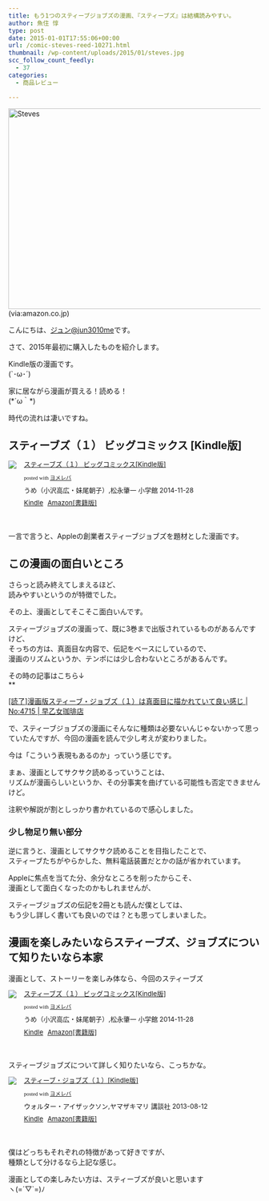 ```yaml
---
title: もう1つのスティーブジョブズの漫画、『スティーブズ』は結構読みやすい。
author: 魚住 惇
type: post
date: 2015-01-01T17:55:06+00:00
url: /comic-steves-reed-10271.html
thumbnail: /wp-content/uploads/2015/01/steves.jpg
scc_follow_count_feedly:
  - 37
categories:
  - 商品レビュー

---
```

<img decoding="async" loading="lazy" src="/wp-content/uploads/2015/01/steves.jpg" alt="Steves" title="steves.jpg" border="0" width="597" height="401" />  
(via:amazon.co.jp)  
<!--more-->

こんにちは、[ジュン@jun3010me][1]です。

さて、2015年最初に購入したものを紹介します。

Kindle版の漫画です。  
(\`･ω･´)

家に居ながら漫画が買える！読める！  
(\*´ω｀\*)

時代の流れは凄いですね。

## スティーブズ（１） ビッグコミックス [Kindle版]

<div class="booklink-box" style="text-align:left;padding-bottom:20px;font-size:small;/zoom: 1;overflow: hidden;">
  <div class="booklink-image" style="float:left;margin:0 15px 10px 0;">
    <a href="http://www.amazon.co.jp/exec/obidos/asin/B00Q4DMPOQ/jn050191-22/" name="booklink" rel="nofollow" target="_blank"><img decoding="async" src="http://ecx.images-amazon.com/images/I/51z1gb9npXL._SL160_.jpg" style="border: none;" /></a>
  </div>
  <div class="booklink-info" style="line-height:120%;/zoom: 1;overflow: hidden;">
    <div class="booklink-name" style="margin-bottom:10px;line-height:120%">
      <a href="http://www.amazon.co.jp/exec/obidos/asin/B00Q4DMPOQ/jn050191-22/" rel="nofollow" name="booklink" target="_blank">スティーブズ（１） ビッグコミックス[Kindle版]</a></p>
      <div class="booklink-powered-date" style="font-size:8pt;margin-top:5px;font-family:verdana;line-height:120%">
        posted with <a href="http://yomereba.com" rel="nofollow" target="_blank">ヨメレバ</a>
      </div>
    </div>
    <div class="booklink-detail" style="margin-bottom:5px;">
      うめ（小沢高広・妹尾朝子）,松永肇一 小学館 2014-11-28
    </div>
    <div class="booklink-link2" style="margin-top:10px;">
      <div class="shoplinkkindle" style="display:inline;margin-right:5px">
        <a href="http://www.amazon.co.jp/exec/obidos/ASIN/B00Q4DMPOQ/jn050191-22/" rel="nofollow" target="_blank" >Kindle</a>
      </div>
      <div class="shoplinkamazon" style="display:inline;margin-right:5px">
        <a href="http://www.amazon.co.jp/exec/obidos/ASIN/4091866980/jn050191-22/" rel="nofollow" target="_blank" title="アマゾン" >Amazon[書籍版]</a>
      </div></p>
    </div>
  </div>
  <div class="booklink-footer" style="clear: left">
  </div>
</div>

一言で言うと、Appleの創業者スティーブジョブズを題材とした漫画です。

## この漫画の面白いところ

さらっと読み終えてしまえるほど、  
<span class="b">読みやすい</span>というのが特徴でした。

その上、漫画としてそこそこ面白いんです。

スティーブジョブズの漫画って、既に3巻まで出版されているものがあるんですけど、  
そっちの方は、真面目な内容で、伝記をベースにしているので、  
漫画のリズムというか、テンポには少し合わないところがあるんです。

その時の記事はこちら↓  
**</p> 

<a href="http://jun3010.me/kindle-reed-steve-jobs-comic-4715.html" target="_blank">[読了]漫画版スティーブ・ジョブズ（１）は真面目に描かれていて良い感じ | No:4715 | 早乙女珈琲店</a>

</b>  
で、スティーブジョブズの漫画にそんなに種類は必要ないんじゃないかって思っていたんですが、今回の漫画を読んで少し考えが変わりました。

今は「こういう表現もあるのか」っていう感じです。

まぁ、漫画としてサクサク読めるっていうことは、  
リズムが漫画らしいというか、その分事実を曲げている可能性も否定できませんけど。

注釈や解説が割としっかり書かれているので感心しました。

### 少し物足り無い部分

逆に言うと、漫画としてサクサク読めることを目指したことで、  
スティーブたちがやらかした、無料電話装置だとかの話が省かれています。

Appleに焦点を当てた分、余分なところを削ったからこそ、  
漫画として面白くなったのかもしれませんが、

スティーブジョブズの伝記を2冊とも読んだ僕としては、  
もう少し詳しく書いても良いのでは？とも思ってしまいました。

## 漫画を楽しみたいならスティーブズ、ジョブズについて知りたいなら本家

漫画として、ストーリーを楽しみ体なら、今回のスティーブズ

<div class="booklink-box" style="text-align:left;padding-bottom:20px;font-size:small;/zoom: 1;overflow: hidden;">
  <div class="booklink-image" style="float:left;margin:0 15px 10px 0;">
    <a href="http://www.amazon.co.jp/exec/obidos/asin/B00Q4DMPOQ/jn050191-22/" name="booklink" rel="nofollow" target="_blank"><img decoding="async" src="http://ecx.images-amazon.com/images/I/51z1gb9npXL._SL160_.jpg" style="border: none;" /></a>
  </div>
  <div class="booklink-info" style="line-height:120%;/zoom: 1;overflow: hidden;">
    <div class="booklink-name" style="margin-bottom:10px;line-height:120%">
      <a href="http://www.amazon.co.jp/exec/obidos/asin/B00Q4DMPOQ/jn050191-22/" rel="nofollow" name="booklink" target="_blank">スティーブズ（１） ビッグコミックス[Kindle版]</a></p>
      <div class="booklink-powered-date" style="font-size:8pt;margin-top:5px;font-family:verdana;line-height:120%">
        posted with <a href="http://yomereba.com" rel="nofollow" target="_blank">ヨメレバ</a>
      </div>
    </div>
    <div class="booklink-detail" style="margin-bottom:5px;">
      うめ（小沢高広・妹尾朝子）,松永肇一 小学館 2014-11-28
    </div>
    <div class="booklink-link2" style="margin-top:10px;">
      <div class="shoplinkkindle" style="display:inline;margin-right:5px">
        <a href="http://www.amazon.co.jp/exec/obidos/ASIN/B00Q4DMPOQ/jn050191-22/" rel="nofollow" target="_blank" >Kindle</a>
      </div>
      <div class="shoplinkamazon" style="display:inline;margin-right:5px">
        <a href="http://www.amazon.co.jp/exec/obidos/ASIN/4091866980/jn050191-22/" rel="nofollow" target="_blank" title="アマゾン" >Amazon[書籍版]</a>
      </div></p>
    </div>
  </div>
  <div class="booklink-footer" style="clear: left">
  </div>
</div>



スティーブジョブズについて詳しく知りたいなら、こっちかな。

<div class="booklink-box" style="text-align:left;padding-bottom:20px;font-size:small;/zoom: 1;overflow: hidden;">
  <div class="booklink-image" style="float:left;margin:0 15px 10px 0;">
    <a href="http://www.amazon.co.jp/exec/obidos/asin/B00EDH5614/jn050191-22/" name="booklink" rel="nofollow" target="_blank"><img decoding="async" src="http://ecx.images-amazon.com/images/I/516w7mS6LKL._SL160_.jpg" style="border: none;" /></a>
  </div>
  <div class="booklink-info" style="line-height:120%;/zoom: 1;overflow: hidden;">
    <div class="booklink-name" style="margin-bottom:10px;line-height:120%">
      <a href="http://www.amazon.co.jp/exec/obidos/asin/B00EDH5614/jn050191-22/" rel="nofollow" name="booklink" target="_blank">スティーブ・ジョブズ（１）[Kindle版]</a></p>
      <div class="booklink-powered-date" style="font-size:8pt;margin-top:5px;font-family:verdana;line-height:120%">
        posted with <a href="http://yomereba.com" rel="nofollow" target="_blank">ヨメレバ</a>
      </div>
    </div>
    <div class="booklink-detail" style="margin-bottom:5px;">
      ウォルター・アイザックソン,ヤマザキマリ 講談社 2013-08-12
    </div>
    <div class="booklink-link2" style="margin-top:10px;">
      <div class="shoplinkkindle" style="display:inline;margin-right:5px">
        <a href="http://www.amazon.co.jp/exec/obidos/ASIN/B00EDH5614/jn050191-22/" rel="nofollow" target="_blank" >Kindle</a>
      </div>
      <div class="shoplinkamazon" style="display:inline;margin-right:5px">
        <a href="http://www.amazon.co.jp/exec/obidos/ASIN/4063768759/jn050191-22/" rel="nofollow" target="_blank" title="アマゾン" >Amazon[書籍版]</a>
      </div></p>
    </div>
  </div>
  <div class="booklink-footer" style="clear: left">
  </div>
</div>

僕はどっちもそれぞれの特徴があって好きですが、  
種類として分けるなら上記な感じ。

漫画としての楽しみたい方は、スティーブズが良いと思います  
ヽ(=´▽\`=)ﾉ

 [1]: https://twitter.com/jun3010me